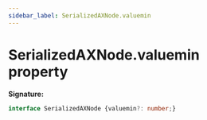 ```yaml
---
sidebar_label: SerializedAXNode.valuemin
---
```

# SerializedAXNode.valuemin property

**Signature:**

```typescript
interface SerializedAXNode {valuemin?: number;}
```
